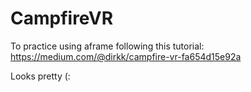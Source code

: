 # CampfireVR

To practice using aframe following this tutorial: https://medium.com/@dirkk/campfire-vr-fa654d15e92a

Looks pretty (:
